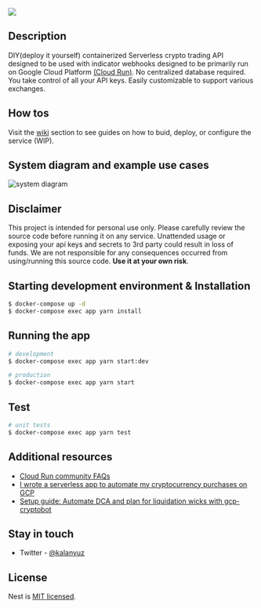 ![](https://github.com/kalanyuz/gcp-cryptobot/workflows/Build%20&%20Tests/badge.svg)

## Description

DIY(deploy it yourself) containerized Serverless crypto trading API designed to be used with indicator webhooks designed to be primarily run on Google Cloud Platform [(Cloud Run)](https://cloud.google.com/run). No centralized database required. You take control of all your API keys. Easily customizable to support various exchanges.

## How tos

Visit the [wiki](https://github.com/kalanyuz/gcp-cryptobot/wiki) section to see guides on how to buid, deploy, or configure the service (WIP).

## System diagram and example use cases

![system diagram](https://storage.googleapis.com/gcp-cryptobot/v013diagram.png)

## Disclaimer

This project is intended for personal use only. Please carefully review the source code before running it on any service. Unattended usage or exposing your api keys and secrets to 3rd party could result in loss of funds. We are not responsible for any consequences occurred from using/running this source code. **Use it at your own risk**.

## Starting development environment & Installation

```bash
$ docker-compose up -d
$ docker-compose exec app yarn install
```

## Running the app

```bash
# development
$ docker-compose exec app yarn start:dev

# production
$ docker-compose exec app yarn start
```

## Test

```bash
# unit tests
$ docker-compose exec app yarn test
```

## Additional resources

- [Cloud Run community FAQs](https://github.com/ahmetb/cloud-run-faq)
- [I wrote a serverless app to automate my cryptocurrency purchases on GCP](https://medium.com/coinmonks/i-wrote-a-serverless-app-to-automate-my-cryptocurrency-purchases-17c9a869d0c7)
- [Setup guide: Automate DCA and plan for liquidation wicks with gcp-cryptobot](https://kalanyuz.medium.com/setup-guide-automate-dca-and-plan-for-liquidation-wicks-with-gcp-cryptobot-32414ef72251)

## Stay in touch

- Twitter - [@kalanyuz](https://twitter.com/kalanyuz)

## License

Nest is [MIT licensed](LICENSE).

